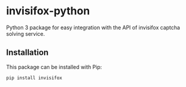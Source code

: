 # invisifox-python
Python 3 package for easy integration with the API of invisifox captcha solving service.

## Installation
This package can be installed with Pip:

```pip install invisifox```
